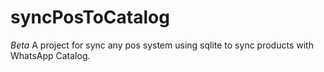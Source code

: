 # syncPosToCatalog
*Beta* A project for sync any pos system using sqlite to sync products with WhatsApp Catalog. 
